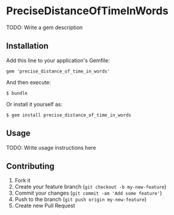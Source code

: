 # PreciseDistanceOfTimeInWords

TODO: Write a gem description

## Installation

Add this line to your application's Gemfile:

    gem 'precise_distance_of_time_in_words'

And then execute:

    $ bundle

Or install it yourself as:

    $ gem install precise_distance_of_time_in_words

## Usage

TODO: Write usage instructions here

## Contributing

1. Fork it
2. Create your feature branch (`git checkout -b my-new-feature`)
3. Commit your changes (`git commit -am 'Add some feature'`)
4. Push to the branch (`git push origin my-new-feature`)
5. Create new Pull Request

